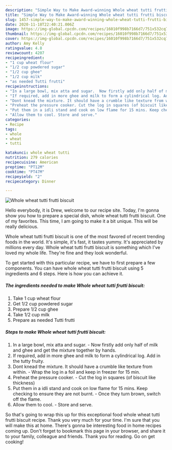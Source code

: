 ```yaml
---
description: "Simple Way to Make Award-winning Whole wheat tutti frutti biscuit"
title: "Simple Way to Make Award-winning Whole wheat tutti frutti biscuit"
slug: 1457-simple-way-to-make-award-winning-whole-wheat-tutti-frutti-biscuit
date: 2020-11-18T22:40:21.006Z
image: https://img-global.cpcdn.com/recipes/16010f998b7166d7/751x532cq70/whole-wheat-tutti-frutti-biscuit-recipe-main-photo.jpg
thumbnail: https://img-global.cpcdn.com/recipes/16010f998b7166d7/751x532cq70/whole-wheat-tutti-frutti-biscuit-recipe-main-photo.jpg
cover: https://img-global.cpcdn.com/recipes/16010f998b7166d7/751x532cq70/whole-wheat-tutti-frutti-biscuit-recipe-main-photo.jpg
author: Amy Kelly
ratingvalue: 4.8
reviewcount: 4207
recipeingredient:
- "1 cup wheat flour"
- "1/2 cup powdered sugar"
- "1/2 cup ghee"
- "1/2 cup milk"
- "as needed Tutti frutti"
recipeinstructions:
- "In a large bowl, mix atta and sugar.  Now firstly add only half of milk and ghee and get the mixture together by hands."
- "If required, add in more ghee and milk to form a cylindrical log. Add in the tutty fruity."
- "Dont knead the mixture. It should have a crumble like texture from within. Wrap the log in a foil and keep in freezer for 15 min."
- "Preheat the pressure cooker. Cut the log in squares (of biscuit like thickness)"
- "Put them in a idli stand and cook on low flame for 15 mins. Keep checking to ensure they are not burnt. Once they turn brown, switch off the flame."
- "Allow them to cool. Store and serve."
categories:
- Recipe
tags:
- whole
- wheat
- tutti

katakunci: whole wheat tutti 
nutrition: 279 calories
recipecuisine: American
preptime: "PT12M"
cooktime: "PT47M"
recipeyield: "2"
recipecategory: Dinner

---
```



![Whole wheat tutti frutti biscuit](https://img-global.cpcdn.com/recipes/16010f998b7166d7/751x532cq70/whole-wheat-tutti-frutti-biscuit-recipe-main-photo.jpg)

Hello everybody, it is Drew, welcome to our recipe site. Today, I'm gonna show you how to prepare a special dish, whole wheat tutti frutti biscuit. One of my favorites. This time, I am going to make it a bit unique. This will be really delicious.

Whole wheat tutti frutti biscuit is one of the most favored of recent trending foods in the world. It's simple, it's fast, it tastes yummy. It's appreciated by millions every day. Whole wheat tutti frutti biscuit is something which I've loved my whole life. They're fine and they look wonderful.




To get started with this particular recipe, we have to first prepare a few components. You can have whole wheat tutti frutti biscuit using 5 ingredients and 6 steps. Here is how you can achieve it.

<!--inarticleads1-->

##### The ingredients needed to make Whole wheat tutti frutti biscuit:

1. Take 1 cup wheat flour
1. Get 1/2 cup powdered sugar
1. Prepare 1/2 cup ghee
1. Take 1/2 cup milk
1. Prepare as needed Tutti frutti




<!--inarticleads2-->

##### Steps to make Whole wheat tutti frutti biscuit:

1. In a large bowl, mix atta and sugar.  - Now firstly add only half of milk and ghee and get the mixture together by hands.
1. If required, add in more ghee and milk to form a cylindrical log. Add in the tutty fruity.
1. Dont knead the mixture. It should have a crumble like texture from within. - Wrap the log in a foil and keep in freezer for 15 min.
1. Preheat the pressure cooker. - Cut the log in squares (of biscuit like thickness)
1. Put them in a idli stand and cook on low flame for 15 mins. Keep checking to ensure they are not burnt. - Once they turn brown, switch off the flame.
1. Allow them to cool. - Store and serve.




So that's going to wrap this up for this exceptional food whole wheat tutti frutti biscuit recipe. Thank you very much for your time. I'm sure that you will make this at home. There's gonna be interesting food in home recipes coming up. Don't forget to bookmark this page in your browser, and share it to your family, colleague and friends. Thank you for reading. Go on get cooking!
